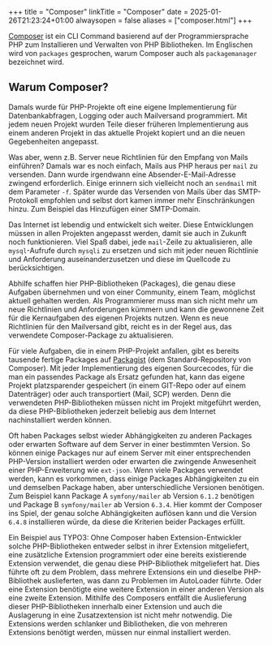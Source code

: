 +++
title = "Composer"
linkTitle = "Composer"
date = 2025-01-26T21:23:24+01:00
alwaysopen = false
aliases = ["composer.html"]
+++

[Composer](https://getcomposer.org/) ist ein CLI Command basierend auf der Programmiersprache PHP zum Installieren und Verwalten von PHP Bibliotheken. Im Englischen wird von `packages` gesprochen, warum Composer auch als `packagemanager` bezeichnet wird.

## Warum Composer?

Damals wurde für PHP-Projekte oft eine eigene Implementierung für Datenbankabfragen, Logging oder auch Mailversand programmiert. Mit jedem neuen Projekt wurden Teile dieser früheren Implementierung aus einem anderen Projekt in das aktuelle Projekt kopiert und an die neuen Gegebenheiten angepasst.

Was aber, wenn z.B. Server neue Richtlinien für den Empfang von Mails einführen? Damals war es noch einfach, Mails aus PHP heraus per `mail` zu versenden. Dann wurde irgendwann eine Absender-E-Mail-Adresse zwingend erforderlich. Einige erinnern sich vielleicht noch an `sendmail` mit dem Parameter `-f`. Später wurde das Versenden von Mails über das SMTP-Protokoll empfohlen und selbst dort kamen immer mehr Einschränkungen hinzu. Zum Beispiel das Hinzufügen einer SMTP-Domain.

Das Internet ist lebendig und entwickelt sich weiter. Diese Entwicklungen müssen in allen Projekten angepasst werden, damit sie auch in Zukunft noch funktionieren. Viel Spaß dabei, jede `mail`-Zeile zu aktualisieren, alle `mysql`-Aufrufe durch `mysqli` zu ersetzen und sich mit jeder neuen Richtlinie und Anforderung auseinanderzusetzen und diese im Quellcode zu berücksichtigen.

Abhilfe schaffen hier PHP-Bibliotheken (Packages), die genau diese Aufgaben übernehmen und von einer Community, einem Team, möglichst aktuell gehalten werden. Als Programmierer muss man sich nicht mehr um neue Richtlinien und Anforderungen kümmern und kann die gewonnene Zeit für die Kernaufgaben des eigenen Projekts nutzen. Wenn es neue Richtlinien für den Mailversand gibt, reicht es in der Regel aus, das verwendete Composer-Package zu aktualisieren.

Für viele Aufgaben, die in einem PHP-Projekt anfallen, gibt es bereits tausende fertige Packages auf [Packagist](https://packagist.org/) (dem Standard-Repository von Composer). Mit jeder Implementierung des eigenen Sourcecodes, für die man ein passendes Package als Ersatz gefunden hat, kann das eigene Projekt platzsparender gespeichert (in einem GIT-Repo oder auf einem Datenträger) oder auch transportiert (Mail, SCP) werden. Denn die verwendeten PHP-Bibliotheken müssen nicht im Projekt mitgeführt werden, da diese PHP-Bibliotheken jederzeit beliebig aus dem Internet nachinstalliert werden können.

Oft haben Packages selbst wieder Abhängigkeiten zu anderen Packages oder erwarten Software auf dem Server in einer bestimmten Version. So können einige Packages nur auf einem Server mit einer entsprechenden PHP-Version installiert werden oder erwarten die zwingende Anwesenheit einer PHP-Erweiterung wie `ext-json`. Wenn viele Packages verwendet werden, kann es vorkommen, dass einige Packages Abhängigkeiten zu ein und demselben Package haben, aber unterschiedliche Versionen benötigen. Zum Beispiel kann Package A `symfony/mailer` ab Version `6.1.2` benötigen und Package B `symfony/mailer` ab Version `6.3.4`. Hier kommt der Composer ins Spiel, der genau solche Abhängigkeiten auflösen kann und die Version `6.4.8` installieren würde, da diese die Kriterien beider Packages erfüllt.

Ein Beispiel aus TYPO3: Ohne Composer haben Extension-Entwickler solche PHP-Bibliotheken entweder selbst in ihrer Extension mitgeliefert, eine zusätzliche Extension programmiert oder eine bereits existierende Extension verwendet, die genau diese PHP-Bibliothek mitgeliefert hat. Dies führte oft zu dem Problem, dass mehrere Extensions ein und dieselbe PHP-Bibliothek auslieferten, was dann zu Problemen im AutoLoader führte. Oder eine Extension benötigte eine weitere Extension in einer anderen Version als eine zweite Extension. Mithilfe des Composers entfällt die Auslieferung dieser PHP-Bibliotheken innerhalb einer Extension und auch die Auslagerung in eine Zusatzextension ist nicht mehr notwendig. Die Extensions werden schlanker und Bibliotheken, die von mehreren Extensions benötigt werden, müssen nur einmal installiert werden.
